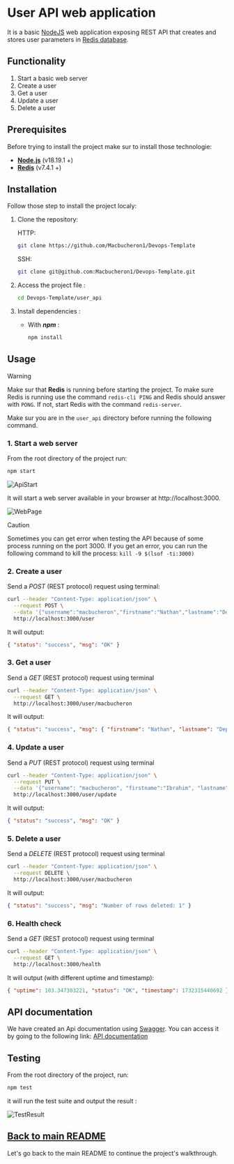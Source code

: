 # User API web application

It is a basic [NodeJS](https://nodejs.org/en) web application exposing REST API that creates and stores user parameters in [Redis database](https://redis.io/).

## Functionality

1. Start a basic web server
2. Create a user
3. Get a user
4. Update a user
5. Delete a user

## Prerequisites

Before trying to install the project make sur to install those technologie:

- **[Node.js](https://nodejs.org/en/download/package-manager)** (v18.19.1 +)
- **[Redis](https://redis.io/docs/latest/operate/oss_and_stack/install/install-redis/)** (v7.4.1 +)

## Installation

Follow those step to install the project localy:

1. Clone the repository:

   HTTP:
    ```bash
    git clone https://github.com/Macbucheron1/Devops-Template
    ```
    SSH:
    ```bash
    git clone git@github.com:Macbucheron1/Devops-Template.git
    ```

2. Access the project file :

   ```bash
   cd Devops-Template/user_api
   ```

3. Install dependencies :

   - With _**npm**_ :

     ```bash
     npm install
     ```

## Usage

> [!WARNING]
> Make sur that **Redis** is running before starting the project. To make sure Redis is running use the command `redis-cli PING` and Redis should answer with `PONG`. If not, start Redis with the command `redis-server`.

Make sur you are in the `user_api` directory before running the following command.

### 1. Start a web server

From the root directory of the project run:

```bash
npm start
```

![ApiStart](../images/user_api/ApiStart.png)

It will start a web server available in your browser at http://localhost:3000.

![WebPage](../images/user_api/WebPage.png)

> [!CAUTION] 
> Sometimes you can get error when testing the API because of some process running on the port 3000. If you get an error, you can run the following command to kill the process: `kill -9 $(lsof -ti:3000)`

### 2. Create a user

Send a _POST_ (REST protocol) request using terminal:

```bash
curl --header "Content-Type: application/json" \
  --request POST \
  --data '{"username":"macbucheron","firstname":"Nathan","lastname":"Deprat"}' \
  http://localhost:3000/user
```

It will output:

```json
{ "status": "success", "msg": "OK" }
```

### 3. Get a user

Send a _GET_ (REST protocol) request using terminal

```bash
curl --header "Content-Type: application/json" \
  --request GET \
  http://localhost:3000/user/macbucheron
```

It will output:

```json
{ "status": "success", "msg": { "firstname": "Nathan", "lastname": "Deprat" } }
```

### 4. Update a user

Send a _PUT_ (REST protocol) request using terminal

```bash
curl --header "Content-Type: application/json" \
  --request PUT \
  --data '{"username": "macbucheron", "firstname":"Ibrahim", "lastname":"Diallo"}' \
  http://localhost:3000/user/update
```

It will output:

```json
{ "status": "success", "msg": "OK" }
```

### 5. Delete a user

Send a _DELETE_ (REST protocol) request using terminal

```bash
curl --header "Content-Type: application/json" \
  --request DELETE \
  http://localhost:3000/user/macbucheron
```

It will output:

```json
{ "status": "success", "msg": "Number of rows deleted: 1" }
```

### 6. Health check 

Send a _GET_ (REST protocol) request using terminal

```bash
curl --header "Content-Type: application/json" \
  --request GET \
  http://localhost:3000/health
```

It will output (with different uptime and timestamp):

```json
{ "uptime": 103.347303221, "status": "OK", "timestamp": 1732315440692 }
```

## API documentation

We have created an Api documentation using [Swagger](https://swagger.io/). You can access it by going to the following link: [API documentation](http://localhost:3000/api-docs/)

## Testing

From the root directory of the project, run:

```bash
npm test
```

it will run the test suite and output the result :

![TestResult](../images/user_api/TestResult.png)

## [Back to main README](../README.md#1-create-a-web-application)

Let's go back to the main README to continue the project's walkthrough.